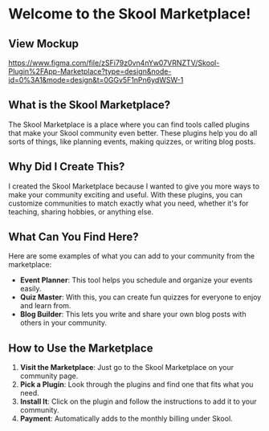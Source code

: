 # Welcome to the Skool Marketplace!

## View Mockup
https://www.figma.com/file/zSFi79z0vn4nYw07VRNZTV/Skool-Plugin%2FApp-Marketplace?type=design&node-id=0%3A1&mode=design&t=0GGv5F1nPn6ydWSW-1

## What is the Skool Marketplace?
The Skool Marketplace is a place where you can find tools called plugins that make your Skool community even better. These plugins help you do all sorts of things, like planning events, making quizzes, or writing blog posts.

## Why Did I Create This?
I created the Skool Marketplace because I wanted to give you more ways to make your community exciting and useful. With these plugins, you can customize communities to match exactly what you need, whether it's for teaching, sharing hobbies, or anything else.

## What Can You Find Here?
Here are some examples of what you can add to your community from the marketplace:

- **Event Planner**: This tool helps you schedule and organize your events easily.
- **Quiz Master**: With this, you can create fun quizzes for everyone to enjoy and learn from.
- **Blog Builder**: This lets you write and share your own blog posts with others in your community.

## How to Use the Marketplace
1. **Visit the Marketplace**: Just go to the Skool Marketplace on your community page.
2. **Pick a Plugin**: Look through the plugins and find one that fits what you need.
3. **Install It**: Click on the plugin and follow the instructions to add it to your community.
4. **Payment**: Automatically adds to the monthly billing under Skool.
